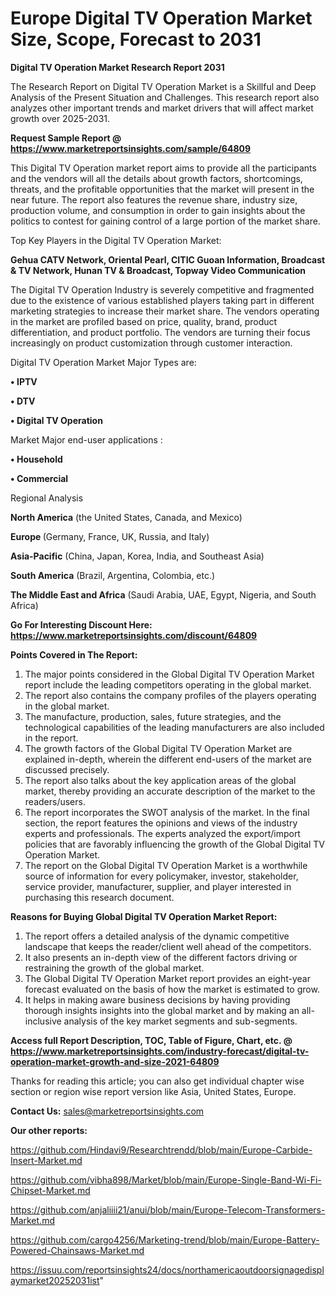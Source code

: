 # Europe Digital TV Operation Market Size, Scope, Forecast to 2031

<strong>Digital TV Operation Market Research Report 2031</strong>

The Research Report on Digital TV Operation Market is a Skillful and Deep Analysis of the Present Situation and Challenges. This research report also analyzes other important trends and market drivers that will affect market growth over 2025-2031.

<strong>Request Sample Report @ <a href=https://www.marketreportsinsights.com/sample/64809>https://www.marketreportsinsights.com/sample/64809</a></strong>

This Digital TV Operation market report aims to provide all the participants and the vendors will all the details about growth factors, shortcomings, threats, and the profitable opportunities that the market will present in the near future. The report also features the revenue share, industry size, production volume, and consumption in order to gain insights about the politics to contest for gaining control of a large portion of the market share.

Top Key Players in the Digital TV Operation Market:

<strong>Gehua CATV Network, Oriental Pearl, CITIC Guoan Information, Broadcast & TV Network, Hunan TV & Broadcast, Topway Video Communication</strong>

The Digital TV Operation Industry is severely competitive and fragmented due to the existence of various established players taking part in different marketing strategies to increase their market share. The vendors operating in the market are profiled based on price, quality, brand, product differentiation, and product portfolio. The vendors are turning their focus increasingly on product customization through customer interaction.

Digital TV Operation Market Major Types are:

<strong>• IPTV

• DTV

• Digital TV Operation</strong>

Market Major end-user applications :

<strong>• Household

• Commercial</strong>

Regional Analysis

</u><strong><b>North America</b></strong> (the United States, Canada, and Mexico)

<strong><b>Europe </b></strong>(Germany, France, UK, Russia, and Italy)

<strong><b>Asia-Pacific</b></strong> (China, Japan, Korea, India, and Southeast Asia)

<strong><b>South America</b></strong> (Brazil, Argentina, Colombia, etc.)

<strong><b>The Middle East and Africa</b></strong> (Saudi Arabia, UAE, Egypt, Nigeria, and South Africa)

<strong>Go For Interesting Discount Here: <a href=https://www.marketreportsinsights.com/discount/64809>https://www.marketreportsinsights.com/discount/64809</a></strong>

<strong>Points Covered in The Report:</strong>
<ol>
  <li>The major points considered in the Global Digital TV Operation Market report include the leading competitors operating in the global market.</li>
  <li>The report also contains the company profiles of the players operating in the global market.</li>
  <li>The manufacture, production, sales, future strategies, and the technological capabilities of the leading manufacturers are also included in the report.</li>
  <li>The growth factors of the Global Digital TV Operation Market are explained in-depth, wherein the different end-users of the market are discussed precisely.</li>
  <li>The report also talks about the key application areas of the global market, thereby providing an accurate description of the market to the readers/users.</li>
  <li>The report incorporates the SWOT analysis of the market. In the final section, the report features the opinions and views of the industry experts and professionals. The experts analyzed the export/import policies that are favorably influencing the growth of the Global Digital TV Operation Market.</li>
  <li>The report on the Global Digital TV Operation Market is a worthwhile source of information for every policymaker, investor, stakeholder, service provider, manufacturer, supplier, and player interested in purchasing this research document.</li>
</ol>
<strong>Reasons for Buying Global Digital TV Operation Market Report:</strong>

<ol>
  <li>The report offers a detailed analysis of the dynamic competitive landscape that keeps the reader/client well ahead of the competitors.</li>
  <li>It also presents an in-depth view of the different factors driving or restraining the growth of the global market.</li>
  <li>The Global Digital TV Operation Market report provides an eight-year forecast evaluated on the basis of how the market is estimated to grow.</li>
  <li>It helps in making aware business decisions by having providing thorough insights insights into the global market and by making an all-inclusive analysis of the key market segments and sub-segments.</li>
</ol>
<strong>Access full Report Description, TOC, Table of Figure, Chart, etc. @ <a href=https://www.marketreportsinsights.com/industry-forecast/digital-tv-operation-market-growth-and-size-2021-64809>https://www.marketreportsinsights.com/industry-forecast/digital-tv-operation-market-growth-and-size-2021-64809</a></strong>


Thanks for reading this article; you can also get individual chapter wise section or region wise report version like Asia, United States, Europe.

<strong>Contact Us:</strong>
sales@marketreportsinsights.com

<strong>Our other reports:</strong>

<a href=https://github.com/Hindavi9/Researchtrendd/blob/main/Europe-Carbide-Insert-Market.md>https://github.com/Hindavi9/Researchtrendd/blob/main/Europe-Carbide-Insert-Market.md</a>

<a href=https://github.com/vibha898/Market/blob/main/Europe-Single-Band-Wi-Fi-Chipset-Market.md>https://github.com/vibha898/Market/blob/main/Europe-Single-Band-Wi-Fi-Chipset-Market.md</a>

<a href=https://github.com/anjaliiii21/anui/blob/main/Europe-Telecom-Transformers-Market.md>https://github.com/anjaliiii21/anui/blob/main/Europe-Telecom-Transformers-Market.md</a>

<a href=https://github.com/cargo4256/Marketing-trend/blob/main/Europe-Battery-Powered-Chainsaws-Market.md>https://github.com/cargo4256/Marketing-trend/blob/main/Europe-Battery-Powered-Chainsaws-Market.md</a>

<a href=https://issuu.com/reportsinsights24/docs/northamericaoutdoorsignagedisplaymarket20252031ist>https://issuu.com/reportsinsights24/docs/northamericaoutdoorsignagedisplaymarket20252031ist</a>"
